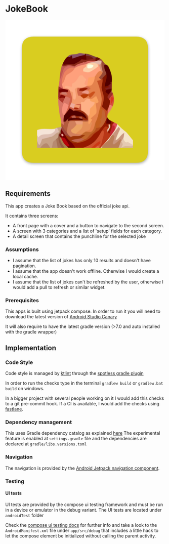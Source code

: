 # JokeBook

![Screenshot](artwork/ic_launcher-web.png)

## Requirements
This app creates a Joke Book based on the official joke api.

It contains three screens:

+ A front page with a cover and a button to navigate to the second screen.
+ A screen with 3 categories and a list of 'setup' fields for each category.
+ A detail screen that contains the punchline for the selected joke

### Assumptions
+ I assume that the list of jokes has only 10 results and doesn't have pagination.
+ I assume that the app doesn't work offline. Otherwise I would create a local cache.
+ I assume that the list of jokes can't be refreshed by the user, otherwise I would add a pull to refresh or
similar widget.

### Prerequisites
This apps is built using jetpack compose. In order to run it you will need to download the latest version of
[Android Studio Canary](https://developer.android.com/studio/preview)

It will also require to have the latest gradle version (>7.0 and auto installed with the gradle wrapper)

## Implementation

### Code Style
Code style is managed by [ktlint](https://github.com/pinterest/ktlint) through the [spotless gradle plugin](https://github.com/diffplug/spotless/tree/main/plugin-gradle)

In order to run the checks type in the terminal `gradlew build` or `gradlew.bat build` on windows.

In a bigger project with several people working on it I would add this checks to a git pre-commit hook.
If a CI is available, I would add the checks using [fastlane](https://fastlane.tools/).

### Dependency management
This uses Gradle dependency catalog as explained [here](https://docs.gradle.org/current/userguide/platforms.html)
The experimental feature is enabled at `settings.gradle` file and the dependencies are declared at `gradle/libs.versions.toml`

### Navigation
The navigation is provided by the [Android Jetpack navigation component](https://developer.android.com/guide/navigation).

### Testing

#### UI tests
UI tests are provided by the compose ui testing framework and must be run in a device or emulator in the debug variant.
The UI tests are located under `androidTest` folder

Check the [compose ui testing docs](https://developer.android.com/jetpack/compose/testing) for further info and take a
look to the `AndroidManifest.xml` file under `app/src/debug` that includes a little hack to let the compose element be
initialized without calling the parent activity.


